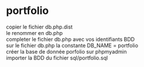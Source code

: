 # portfolio

copier le fichier db.php.dist   
le renommer en db.php      
completer le fichier db.php avec vos identifiants BDD     
sur le fichier db.php la constante DB_NAME = portfolio        
créer la base de donnée porfolio sur phpmyadmin   
importer la BDD du fichier sql/portfolio.sql    